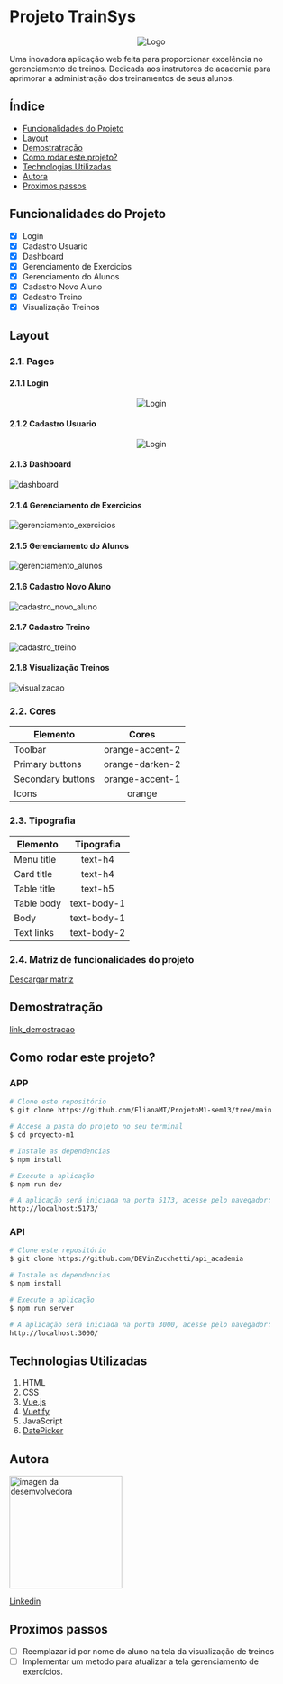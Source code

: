 # Projeto TrainSys


<p align="center">
  <img src="../proyecto-m1/src/views/Login/Logo.png" alt="Logo">
</p>

Uma inovadora aplicação web feita para proporcionar excelência no gerenciamento de treinos.
Dedicada aos instrutores de academia para aprimorar a administração dos treinamentos de seus alunos.

## Índice
- [Funcionalidades do Projeto](#funcionalidades)
- [Layout](#layout)
- [Demostratração](#demostracao)
- [Como rodar este projeto?](#rodar)
- [Technologias Utilizadas](#technologias)
- [Autora](#autora)
- [Proximos passos](#passos)


<a name="funcionalidades"></a>
## Funcionalidades do Projeto

- [x] Login
- [x] Cadastro Usuario
- [x] Dashboard	
- [x] Gerenciamento de Exercicios
- [x] Gerenciamento do Alunos
- [x] Cadastro Novo Aluno
- [x] Cadastro Treino
- [x] Visualização Treinos

<a name="layout"></a>
## Layout

### 2.1. Pages
####  2.1.1 Login
<p align="center">
  <img src="../proyecto-m1/src/assets/1.login.png" alt="Login">
</p>

####  2.1.2 Cadastro Usuario
<p align="center">
  <img src="../proyecto-m1/src/assets/2.%20cadastro-usuario.png" alt="Login">
</p>

####  2.1.3 Dashboard	
![dashboard](../proyecto-m1/src/assets/3.dashboard.png)
####  2.1.4 Gerenciamento de Exercicios
![gerenciamento_exercicios](../proyecto-m1/src/assets/4.gerenciamento-exercicios.png)
####  2.1.5 Gerenciamento do Alunos
![gerenciamento_alunos](../proyecto-m1/src/assets/5.gerenciamento-alunos.png)
####  2.1.6 Cadastro Novo Aluno
![cadastro_novo_aluno](../proyecto-m1/src/assets/6.cadastro-novo-aluno.png)
####  2.1.7 Cadastro Treino
![cadastro_treino](../proyecto-m1/src/assets/7.cadastro-treino.png)
####  2.1.8 Visualização Treinos
![visualizacao](../proyecto-m1/src/assets/8.visualizacao-treinos.png)

### 2.2. Cores

<p align="center">

  | Elemento  | Cores |
| ------------- |:-------------:|
| Toolbar      | orange-accent-2     |
| Primary buttons   | orange-darken-2    |
| Secondary buttons   | orange-accent-1    |
| Icons| orange   |

</p>

 ### 2.3. Tipografia

 <p align="center">

| Elemento  | Tipografia |
| ------------- |:-------------:|
| Menu title     | text-h4     |
| Card title   | text-h4    |
| Table title    | text-h5    |
| Table body   | text-body-1   |
| Body  | text-body-1    |
| Text links | text-body-2    |

</p>

### 2.4. Matriz de funcionalidades do projeto

[Descargar matriz](../proyecto-m1/src/assets/Matriz%20funcionalidades%20App.pdf)


<a name="demostracao"></a>
## Demostratração
[link_demostracao](../proyecto-m1/src/assets/1.login.png)

<a name="rodar"></a>
## Como rodar este projeto?
### APP
```bash
# Clone este repositório
$ git clone https://github.com/ElianaMT/ProjetoM1-sem13/tree/main

# Accese a pasta do projeto no seu terminal 
$ cd proyecto-m1

# Instale as dependencias
$ npm install

# Execute a aplicação
$ npm run dev

# A aplicação será iniciada na porta 5173, acesse pelo navegador:
http://localhost:5173/
```
### API
```bash
# Clone este repositório
$ git clone https://github.com/DEVinZucchetti/api_academia

# Instale as dependencias
$ npm install

# Execute a aplicação
$ npm run server

# A aplicação será iniciada na porta 3000, acesse pelo navegador:
http://localhost:3000/
```

<a name="technologias"></a>
## Technologias Utilizadas

1. HTML
2. CSS
3. [Vue.js](https://br.vuejs.org) 
4. [Vuetify](https://vuetifyjs.com/en/) 
5. JavaScript
6. [DatePicker](https://vue3datepicker.com/)

<a name="autora"></a>
## Autora

<img alt="imagen da desemvolvedora" width="200" src="../proyecto-m1/src/assets/Eliana.jpg">

[Linkedin](https://www.linkedin.com/in/eliana-morillo-t-48888569/)

<a name="passos"></a>
## Proximos passos
- [ ] Reemplazar id por nome do aluno na tela da visualização de treinos
- [ ] Implementar um metodo para atualizar a tela gerenciamento de exercícios.
